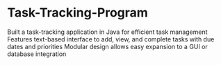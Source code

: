 # Task-Tracking-Program
Built a task-tracking application in Java for efficient task management Features text-based interface to add, view, and complete tasks with due dates and priorities Modular design allows easy expansion to a GUI or database integration

